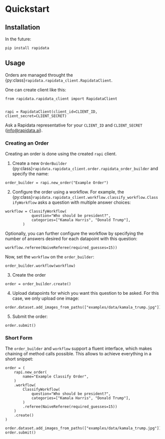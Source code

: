 # Quickstart

## Installation

In the future:

```
pip install rapidata
```

## Usage

Orders are managed throught the {py:class}`rapidata.rapidata_client.RapidataClient`.

One can create client like this:

```
from rapidata.rapidata_client import RapidataClient


rapi = RapidataClient(client_id=CLIENT_ID, client_secret=CLIENT_SECRET)
```

Ask a Rapidata representative for your `CLIENT_ID` and `CLIENT_SECRET` (info@rapidata.ai).

### Creating an Order

Creating an order is done using the created `rapi` client.

1. Create a new `OrderBuilder` {py:class}`rapidata.rapidata_client.order.rapidata_order_builder` and specify the name:

```
order_builder = rapi.new_order("Example Order")
```

2. Configure the order using a workflow. For example, the {py:class}`rapidata.rapidata_client.workflow.classify_workflow.ClassifyWorkflow` asks a question with multiple answer choices:

```
workflow = ClassifyWorkflow(
            question="Who should be president?",
            categories=["Kamala Harris", "Donald Trump"],
        )
```

Optionally, you can further configure the workflow by specifying the number of answers desired for each datapoint with this question:

```
workflow.referee(NaiveReferee(required_guesses=15))
```

Now, set the `workflow` on the `order_builder`:
```
order_builder.workflow(workflow)
```

3. Create the order
```
order = order_builder.create()
```

4. Upload datapoints for which you want this question to be asked. For this case, we only upload one image:
```
order.dataset.add_images_from_paths(["examples/data/kamala_trump.jpg"])
```
5. Submit the order:
```
order.submit()
```


### Short Form

The `order_builder` and `workflow` support a fluent interface, which makes chaining of method calls possible. This allows to achieve everything in a short snippet:

```
order = (
    rapi.new_order(
        name="Example Classify Order",
    )
    .workflow(
        ClassifyWorkflow(
            question="Who should be president?",
            categories=["Kamala Harris", "Donald Trump"],
        )
        .referee(NaiveReferee(required_guesses=15))
    )
    .create()
)

order.dataset.add_images_from_paths(["examples/data/kamala_trump.jpg"])
order.submit()
```